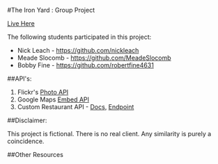 #The Iron Yard : Group Project

[Live Here](http://nickleach.github.io/Restaurant/)

The following students participated in this project:
* Nick Leach - https://github.com/nickleach
* Meade Slocomb - https://github.com/MeadeSlocomb
* Bobby Fine - https://github.com/robertfine4631

##API's:
1. Flickr's [Photo API](https://www.flickr.com/services/api/)
2. Google Maps [Embed API](https://developers.google.com/maps/documentation/embed/)
3. Custom Restaurant API -
    [Docs](http://docs.restaurantapi.apiary.io/),
    [Endpoint](http://private-anon-98317ffb0-restaurantapi.apiary-mock.com)

##Disclaimer:

This project is fictional. There is no real client. Any similarity is purely a coincidence.

##Other Resources

